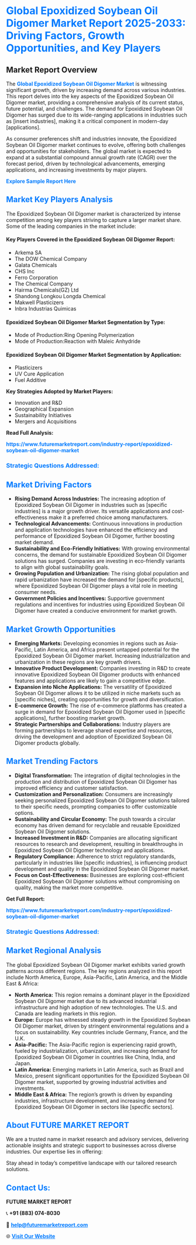 <h1 style="color: #007BFF;">Global Epoxidized Soybean Oil Digomer Market Report 2025-2033: Driving Factors, Growth Opportunities, and Key Players</h1>

<section id="overview">
<h2>Market Report Overview</h2>
<p>The <a href="https://www.futuremarketreport.com/industry-report/epoxidized-soybean-oil-digomer-market" style="color: #007BFF; text-decoration: none;"><strong>Global Epoxidized Soybean Oil Digomer Market</strong></a> is witnessing significant growth, driven by increasing demand across various industries. This report delves into the key aspects of the Epoxidized Soybean Oil Digomer market, providing a comprehensive analysis of its current status, future potential, and challenges. The demand for Epoxidized Soybean Oil Digomer has surged due to its wide-ranging applications in industries such as [insert industries], making it a critical component in modern-day [applications].</p>
<p>As consumer preferences shift and industries innovate, the Epoxidized Soybean Oil Digomer market continues to evolve, offering both challenges and opportunities for stakeholders. The global market is expected to expand at a substantial compound annual growth rate (CAGR) over the forecast period, driven by technological advancements, emerging applications, and increasing investments by major players.</p>
</section>

<section id="overview">
<p><a href="https://www.futuremarketreport.com/request-sample/reportId=84140" style="color: #007BFF; text-decoration: none;"><strong>Explore Sample Report Here</strong></a></p>
</section>

<section id="key-players">
<h2 style="color: #007BFF;">Market Key Players Analysis</h2>
<p>The Epoxidized Soybean Oil Digomer market is characterized by intense competition among key players striving to capture a larger market share. Some of the leading companies in the market include:</p>
<h4>Key Players Covered in the Epoxidized Soybean Oil Digomer Report:</h4>
<ul><li>Arkema SA</li><li>The DOW Chemical Company</li><li>Galata Chemicals</li><li>CHS Inc</li><li>Ferro Corporation</li><li>The Chemical Company</li><li>Hairma Chemicals(GZ) Ltd</li><li>Shandong Longkou Longda Chemical</li><li>Makwell Plasticizers</li><li>Inbra Industrias Quimicas</li></ul>
<h4>Epoxidized Soybean Oil Digomer Market Segmentation by Type:</h4>
<ul><li>Mode of Production:Ring Opening Polymerization</li><li>Mode of Production:Reaction with Maleic Anhydride</li></ul>

<h4>Epoxidized Soybean Oil Digomer Market Segmentation by Application:</h4>
<ul><li>Plasticizers</li><li>UV Cure Application</li><li>Fuel Additive</li></ul>
<p><strong>Key Strategies Adopted by Market Players:</strong></p>
<ul>
<li>Innovation and R&D</li>
<li>Geographical Expansion</li>
<li>Sustainability Initiatives</li>
<li>Mergers and Acquisitions</li>
</ul>
</section>

<section>
<p><strong>Read Full Analysis: </strong></p><a href="https://www.futuremarketreport.com/industry-report/epoxidized-soybean-oil-digomer-market" style="color: #007BFF; text-decoration: none;"><strong>https://www.futuremarketreport.com/industry-report/epoxidized-soybean-oil-digomer-market</strong></a>
<h3 style="color: #007BFF;">Strategic Questions Addressed:</h3>
</section>

<section id="driving-factors">
<h2 style="color: #007BFF;">Market Driving Factors</h2>
<ul>
<li><strong>Rising Demand Across Industries:</strong> The increasing adoption of Epoxidized Soybean Oil Digomer in industries such as [specific industries] is a major growth driver. Its versatile applications and cost-effectiveness make it a preferred choice among manufacturers.</li>
<li><strong>Technological Advancements:</strong> Continuous innovations in production and application technologies have enhanced the efficiency and performance of Epoxidized Soybean Oil Digomer, further boosting market demand.</li>
<li><strong>Sustainability and Eco-Friendly Initiatives:</strong> With growing environmental concerns, the demand for sustainable Epoxidized Soybean Oil Digomer solutions has surged. Companies are investing in eco-friendly variants to align with global sustainability goals.</li>
<li><strong>Growing Population and Urbanization:</strong> The rising global population and rapid urbanization have increased the demand for [specific products], where Epoxidized Soybean Oil Digomer plays a vital role in meeting consumer needs.</li>
<li><strong>Government Policies and Incentives:</strong> Supportive government regulations and incentives for industries using Epoxidized Soybean Oil Digomer have created a conducive environment for market growth.</li>
</ul>
</section>

<section id="growth-opportunities">
<h2 style="color: #007BFF;">Market Growth Opportunities</h2>
<ul>
<li><strong>Emerging Markets:</strong> Developing economies in regions such as Asia-Pacific, Latin America, and Africa present untapped potential for the Epoxidized Soybean Oil Digomer market. Increasing industrialization and urbanization in these regions are key growth drivers.</li>
<li><strong>Innovative Product Development:</strong> Companies investing in R&D to create innovative Epoxidized Soybean Oil Digomer products with enhanced features and applications are likely to gain a competitive edge.</li>
<li><strong>Expansion into Niche Applications:</strong> The versatility of Epoxidized Soybean Oil Digomer allows it to be utilized in niche markets such as [specific niches], creating opportunities for growth and diversification.</li>
<li><strong>E-commerce Growth:</strong> The rise of e-commerce platforms has created a surge in demand for Epoxidized Soybean Oil Digomer used in [specific applications], further boosting market growth.</li>
<li><strong>Strategic Partnerships and Collaborations:</strong> Industry players are forming partnerships to leverage shared expertise and resources, driving the development and adoption of Epoxidized Soybean Oil Digomer products globally.</li>
</ul>
</section>

<section id="trending-factors">
<h2 style="color: #007BFF;">Market Trending Factors</h2>
<ul>
<li><strong>Digital Transformation:</strong> The integration of digital technologies in the production and distribution of Epoxidized Soybean Oil Digomer has improved efficiency and customer satisfaction.</li>
<li><strong>Customization and Personalization:</strong> Consumers are increasingly seeking personalized Epoxidized Soybean Oil Digomer solutions tailored to their specific needs, prompting companies to offer customizable options.</li>
<li><strong>Sustainability and Circular Economy:</strong> The push towards a circular economy has driven demand for recyclable and reusable Epoxidized Soybean Oil Digomer solutions.</li>
<li><strong>Increased Investment in R&D:</strong> Companies are allocating significant resources to research and development, resulting in breakthroughs in Epoxidized Soybean Oil Digomer technology and applications.</li>
<li><strong>Regulatory Compliance:</strong> Adherence to strict regulatory standards, particularly in industries like [specific industries], is influencing product development and quality in the Epoxidized Soybean Oil Digomer market.</li>
<li><strong>Focus on Cost-Effectiveness:</strong> Businesses are exploring cost-efficient Epoxidized Soybean Oil Digomer solutions without compromising on quality, making the market more competitive.</li>
</ul>
</section>

<section>
<p><strong>Get Full Report: </strong></p><a href="https://www.futuremarketreport.com/industry-report/epoxidized-soybean-oil-digomer-market" style="color: #007BFF; text-decoration: none;"><strong>https://www.futuremarketreport.com/industry-report/epoxidized-soybean-oil-digomer-market</strong></a>
<h3 style="color: #007BFF;">Strategic Questions Addressed:</h3>
</section>


<section id="regional-analysis">
<h2 style="color: #007BFF;">Market Regional Analysis</h2>
<p>The global Epoxidized Soybean Oil Digomer market exhibits varied growth patterns across different regions. The key regions analyzed in this report include North America, Europe, Asia-Pacific, Latin America, and the Middle East & Africa:</p>
<ul>
<li><strong>North America:</strong> This region remains a dominant player in the Epoxidized Soybean Oil Digomer market due to its advanced industrial infrastructure and high adoption of new technologies. The U.S. and Canada are leading markets in this region.</li>
<li><strong>Europe:</strong> Europe has witnessed steady growth in the Epoxidized Soybean Oil Digomer market, driven by stringent environmental regulations and a focus on sustainability. Key countries include Germany, France, and the U.K.</li>
<li><strong>Asia-Pacific:</strong> The Asia-Pacific region is experiencing rapid growth, fueled by industrialization, urbanization, and increasing demand for Epoxidized Soybean Oil Digomer in countries like China, India, and Japan.</li>
<li><strong>Latin America:</strong> Emerging markets in Latin America, such as Brazil and Mexico, present significant opportunities for the Epoxidized Soybean Oil Digomer market, supported by growing industrial activities and investments.</li>
<li><strong>Middle East & Africa:</strong> The region’s growth is driven by expanding industries, infrastructure development, and increasing demand for Epoxidized Soybean Oil Digomer in sectors like [specific sectors].</li>
</ul>
</section>

<footer>
<h2 style="color: #007BFF;">About FUTURE MARKET REPORT</h2>
<p>We are a trusted name in market research and advisory services, delivering actionable insights and strategic support to businesses across diverse industries. Our expertise lies in offering:</p>

<p>Stay ahead in today’s competitive landscape with our tailored research solutions.</p>

<h2 style="color: #007BFF;">Contact Us:</h2>
<p><strong>FUTURE MARKET REPORT</strong></p>
<p>📞 <strong>+91 (883) 074-8030</strong></p>
<p>📧 <strong><a href="mailto:help@futuremarketreport.com" style="color: #007BFF;">help@futuremarketreport.com</a></strong></p>
<p>🌐 <strong><a href="https://www.futuremarketreport.com/" style="color: #007BFF;">Visit Our Website</a></strong></p>
</footer>